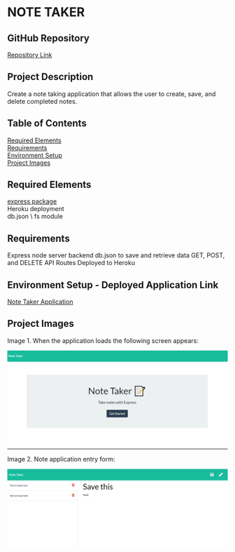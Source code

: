 # NOTE TAKER

## GitHub Repository
[Repository Link](https://github.com/eaborden/note-taker)

## Project Description
Create a note taking application that allows the user to create, save, and delete completed notes.

## Table of Contents
[Required Elements](#required-elements) \
[Requirements](#requirements) \
[Environment Setup](#environment-setup) \
[Project Images](#project-images)

## Required Elements
[express package](https://expressjs.com/) \
Heroku deployment \
db.json \ 
fs module

## Requirements
Express node server backend 
db.json to save and retrieve data
GET, POST, and DELETE API Routes
Deployed to Heroku

## Environment Setup - Deployed Application Link
[Note Taker Application](https://desolate-hollows-94481.herokuapp.com/)


## Project Images
Image 1. When the application loads the following screen appears: 

![entryscreen](https://github.com/eaborden/note-taker/blob/master/public/images/entryscreen.PNG?raw=true)


---

Image 2. Note application entry form:

![notesscreen](https://github.com/eaborden/note-taker/blob/master/public/images/notescreen.PNG?raw=true)
